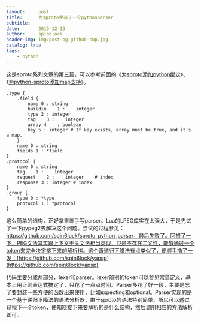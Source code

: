 ```yaml
---
layout:     post
title:      为sproto手写了一个pythonparser
subtitle:   
date:       2015-12-13
author:     spin6lock
header-img: img/post-bg-github-cup.jpg
catalog: true
tags:
    - python
---
```

这是sproto系列文章的第三篇，可以参考前面的《[为sproto添加python绑定](http://www.cnblogs.com/Lifehacker/p/python_sproto_introduction.html)》、《[为python-sproto添加map支持](http://www.cnblogs.com/Lifehacker/p/add_unorder_map_support_to_sproto.html)》。

```
.type {
    .field {
        name 0 : string
        buildin    1 :    integer
        type 2 : integer
        tag    3 :    integer
        array 4    : boolean
        key 5 : integer # If key exists, array must be true, and it's a map.
    }
    name 0 : string
    fields 1 : *field
}
.protocol {
    name 0 : string
    tag    1 :    integer
    request    2 :    integer    # index
    response 3 : integer # index
}
.group {
    type 0 : *type
    protocol 1 : *protocol
}
```

这么简单的结构，正好拿来练手写parser。Lua的LPEG库实在太强大，于是先试了一下pypeg2去解决这个问题。尝试的过程参见：https://github.com/spin6lock/sproto_python_parser，最后失败了。回想了一下，PEG文法其实跟上下文无关文法相当类似，只是不存在二义性，能够通过一个token来完全决定接下来的解析树。这个跟递归下降法有点类似了，便顺手撸了一发：[https://github.com/spin6lock/yapsp](https://github.com/spin6lock/yapsp)

代码主要分成两部分，lexer和parser。lexer辨别的token可以参见[常量定义](https://github.com/spin6lock/yapsp/blob/master/constants.py)，基本上用正则表达式搞定了，只花了一点点时间。Parser多花了好一段，主要是忘了要封装一些方便的函数出来使用，比如expecting和optional。Parser实现的是一个基于递归下降法的语法分析器，由于sproto的语法特别简单，所以可以透过窥视下一个token，便知晓接下来要解析的是什么结构，然后调用相应的方法解析即可。
